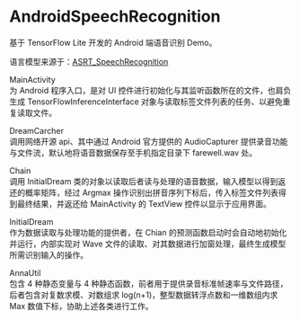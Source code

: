 # AndroidSpeechRecognition
基于 TensorFlow Lite 开发的 Android 端语音识别 Demo。

语言模型来源于：[ASRT_SpeechRecognition](https://github.com/nl8590687/ASRT_SpeechRecognition "基于深度学习的中文语音识别系统")

MainActivity<br>
为 Android 程序入口，是对 UI 控件进行初始化与其监听函数所在的文件，也肩负生成 TensorFlowInferenceInterface 对象与读取标签文件列表的任务、以避免重复读取文件。

DreamCarcher<br>
调用网络开源 api、其中通过 Android 官方提供的 AudioCapturer 提供录音功能与文件流，默认地将语音数据保存至手机指定目录下 farewell.wav 处。

Chain<br>
调用 InitialDream 类的对象以读取后者读与处理的语音数据，输入模型以得到返还的概率矩阵，经过 Argmax 操作识别出拼音序列下标后，传入标签文件列表得到最终结果，并返还给 MainActivity 的 TextView 控件以显示于应用界面。

InitialDream<br>
作为数据读取与处理功能的提供者，在 Chian 的预测函数启动时会自动地初始化并运行，内部实现对 Wave 文件的读取、对其数据进行加窗处理，最终生成模型所需识别输入的操作。

AnnaUtil<br>
包含 4 种静态变量与 4 种静态函数，前者用于提供录音标准帧速率与文件路径，后者包含对复数求模、对数组求 log(n+1)，整型数据转浮点数和一维数组内求 Max 数值下标，协助上述各类进行工作。
